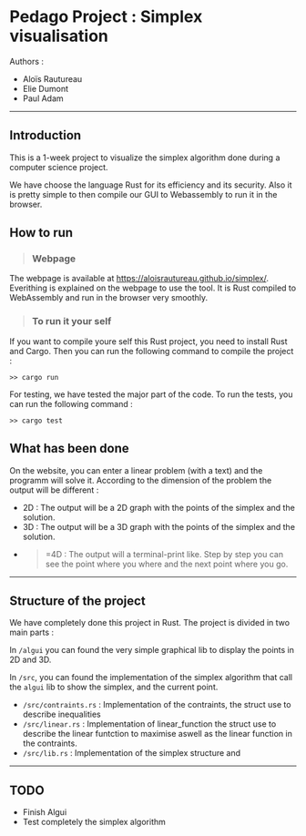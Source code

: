 # Pedago Project : Simplex visualisation

Authors :

- Aloïs Rautureau
- Elie Dumont
- Paul Adam

---

## **Introduction**
This is a 1-week project to visualize the simplex algorithm done during a computer science project. 
    
We have choose the language Rust for its efficiency and its security. Also it is pretty simple to then compile our GUI to Webassembly to run it in the browser.

## **How to run**
> ### Webpage
The webpage is available at https://aloisrautureau.github.io/simplex/. Everithing is explained on the webpage to use the tool. It is Rust compiled to WebAssembly and run in the browser very smoothly.

> ### To run it your self
If you want to compile youre self this Rust project, you need to install Rust and Cargo. Then you can run the following command to compile the project :

```
>> cargo run
```

For testing, we have tested the major part of the code. To run the tests, you can run the following command :

```
>> cargo test
```

## What has been done
On the website, you can enter a linear problem (with a text) and the programm will solve it. According to the dimension of the problem the output will be different :
- 2D : The output will be a 2D graph with the points of the simplex and the solution.
- 3D : The output will be a 3D graph with the points of the simplex and the solution.
- >=4D : The output will a terminal-print like. Step by step you can see the point where you where and the next point where you go.

---

## Structure of the project

We have completely done this project in Rust. The project is divided in two main parts :

In ```/algui``` you can found the very simple graphical lib to display the points in 2D and 3D.

In ```/src```, you can found the implementation of the simplex algorithm that call the ```algui``` lib to show the simplex, and the current point.
- ```/src/contraints.rs``` : Implementation of the contraints, the struct use to describe inequalities
- ```/src/linear.rs``` : Implementation of linear_function the struct use to describe the linear funtction to maximise aswell as the linear function in the contraints.
- ```/src/lib.rs``` : Implementation of the simplex structure and 

---

## TODO

- Finish Algui
- Test completely the simplex algorithm

